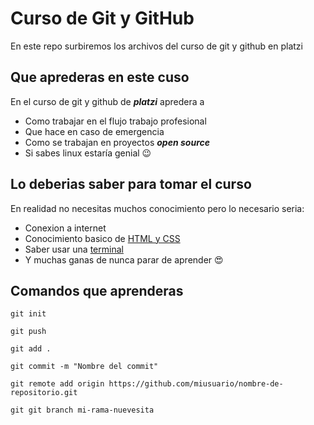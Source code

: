# Curso de Git y GitHub
En este repo surbiremos los archivos del curso de git y github en platzi

## Que aprederas en este cuso
En el curso de git y github de **_platzi_** apredera a 
* Como trabajar en el flujo trabajo profesional 
* Que hace en caso de emergencia
* Como se trabajan en proyectos **_open source_**
* Si sabes linux estaría genial 😉
## Lo deberias saber para tomar el curso
En realidad no necesitas muchos conocimiento pero lo necesario seria:
* Conexion a internet
* Conocimiento basico de [HTML y CSS](https://platzi.com/cursos/html-css/)
* Saber usar una [terminal](https://platzi.com/terminal)
* Y muchas ganas de nunca parar de aprender 😍

## Comandos que aprenderas
`git init`

`git push`

`git add .`

`git commit -m "Nombre del commit"`

`git remote add origin https://github.com/miusuario/nombre-de-repositorio.git`

`git git branch mi-rama-nuevesita`
